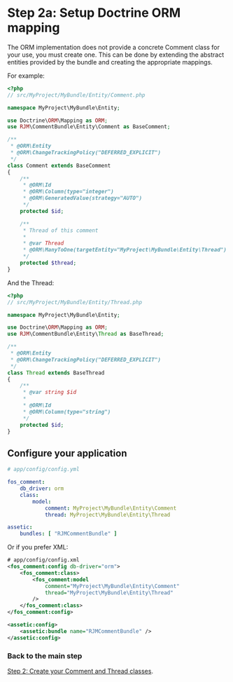 Step 2a: Setup Doctrine ORM mapping
===================================
The ORM implementation does not provide a concrete Comment class for your use,
you must create one. This can be done by extending the abstract entities
provided by the bundle and creating the appropriate mappings.

For example:

``` php
<?php
// src/MyProject/MyBundle/Entity/Comment.php

namespace MyProject\MyBundle\Entity;

use Doctrine\ORM\Mapping as ORM;
use RJM\CommentBundle\Entity\Comment as BaseComment;

/**
 * @ORM\Entity
 * @ORM\ChangeTrackingPolicy("DEFERRED_EXPLICIT")
 */
class Comment extends BaseComment
{
    /**
     * @ORM\Id
     * @ORM\Column(type="integer")
     * @ORM\GeneratedValue(strategy="AUTO")
     */
    protected $id;

    /**
     * Thread of this comment
     *
     * @var Thread
     * @ORM\ManyToOne(targetEntity="MyProject\MyBundle\Entity\Thread")
     */
    protected $thread;
}
```

And the Thread:

``` php
<?php
// src/MyProject/MyBundle/Entity/Thread.php

namespace MyProject\MyBundle\Entity;

use Doctrine\ORM\Mapping as ORM;
use RJM\CommentBundle\Entity\Thread as BaseThread;

/**
 * @ORM\Entity
 * @ORM\ChangeTrackingPolicy("DEFERRED_EXPLICIT")
 */
class Thread extends BaseThread
{
    /**
     * @var string $id
     *
     * @ORM\Id
     * @ORM\Column(type="string")
     */
    protected $id;
}
```

## Configure your application

``` yaml
# app/config/config.yml

fos_comment:
    db_driver: orm
    class:
        model:
            comment: MyProject\MyBundle\Entity\Comment
            thread: MyProject\MyBundle\Entity\Thread

assetic:
    bundles: [ "RJMCommentBundle" ]
```

Or if you prefer XML:

``` xml
# app/config/config.xml
<fos_comment:config db-driver="orm">
    <fos_comment:class>
        <fos_comment:model
            comment="MyProject\MyBundle\Entity\Comment"
            thread="MyProject\MyBundle\Entity\Thread"
        />
    </fos_comment:class>
</fos_comment:config>

<assetic:config>
    <assetic:bundle name="RJMCommentBundle" />
</assetic:config>
```
### Back to the main step
[Step 2: Create your Comment and Thread classes](2-create_your_comment_and_thread_classes.md).

